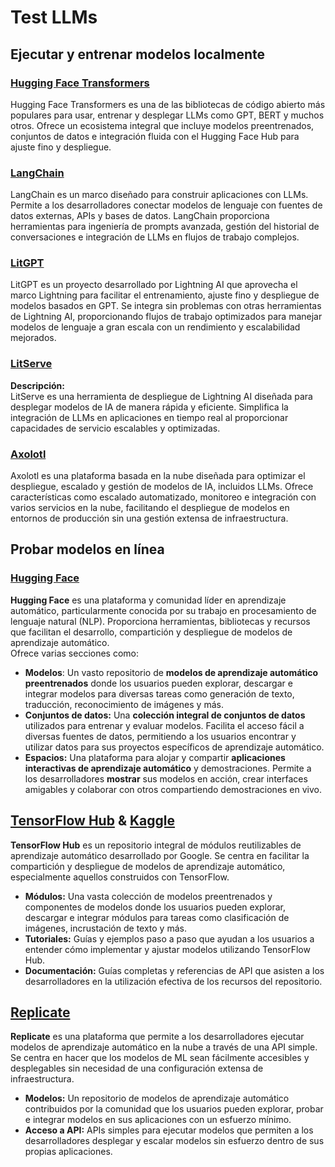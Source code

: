 # Test LLMs

## Ejecutar y entrenar modelos localmente

### [**Hugging Face Transformers**](https://github.com/huggingface/transformers)

Hugging Face Transformers es una de las bibliotecas de código abierto más populares para usar, entrenar y desplegar LLMs como GPT, BERT y muchos otros. Ofrece un ecosistema integral que incluye modelos preentrenados, conjuntos de datos e integración fluida con el Hugging Face Hub para ajuste fino y despliegue.

### [**LangChain**](https://github.com/langchain-ai/langchain)

LangChain es un marco diseñado para construir aplicaciones con LLMs. Permite a los desarrolladores conectar modelos de lenguaje con fuentes de datos externas, APIs y bases de datos. LangChain proporciona herramientas para ingeniería de prompts avanzada, gestión del historial de conversaciones e integración de LLMs en flujos de trabajo complejos.

### [**LitGPT**](https://github.com/Lightning-AI/litgpt)

LitGPT es un proyecto desarrollado por Lightning AI que aprovecha el marco Lightning para facilitar el entrenamiento, ajuste fino y despliegue de modelos basados en GPT. Se integra sin problemas con otras herramientas de Lightning AI, proporcionando flujos de trabajo optimizados para manejar modelos de lenguaje a gran escala con un rendimiento y escalabilidad mejorados.

### [**LitServe**](https://github.com/Lightning-AI/LitServe)

**Descripción:**\
LitServe es una herramienta de despliegue de Lightning AI diseñada para desplegar modelos de IA de manera rápida y eficiente. Simplifica la integración de LLMs en aplicaciones en tiempo real al proporcionar capacidades de servicio escalables y optimizadas.

### [**Axolotl**](https://github.com/axolotl-ai-cloud/axolotl)

Axolotl es una plataforma basada en la nube diseñada para optimizar el despliegue, escalado y gestión de modelos de IA, incluidos LLMs. Ofrece características como escalado automatizado, monitoreo e integración con varios servicios en la nube, facilitando el despliegue de modelos en entornos de producción sin una gestión extensa de infraestructura.

## Probar modelos en línea

### [**Hugging Face**](https://huggingface.co/)

**Hugging Face** es una plataforma y comunidad líder en aprendizaje automático, particularmente conocida por su trabajo en procesamiento de lenguaje natural (NLP). Proporciona herramientas, bibliotecas y recursos que facilitan el desarrollo, compartición y despliegue de modelos de aprendizaje automático.\
Ofrece varias secciones como:

* **Modelos**: Un vasto repositorio de **modelos de aprendizaje automático preentrenados** donde los usuarios pueden explorar, descargar e integrar modelos para diversas tareas como generación de texto, traducción, reconocimiento de imágenes y más.
* **Conjuntos de datos:** Una **colección integral de conjuntos de datos** utilizados para entrenar y evaluar modelos. Facilita el acceso fácil a diversas fuentes de datos, permitiendo a los usuarios encontrar y utilizar datos para sus proyectos específicos de aprendizaje automático.
* **Espacios:** Una plataforma para alojar y compartir **aplicaciones interactivas de aprendizaje automático** y demostraciones. Permite a los desarrolladores **mostrar** sus modelos en acción, crear interfaces amigables y colaborar con otros compartiendo demostraciones en vivo.

## [**TensorFlow Hub**](https://www.tensorflow.org/hub) **&** [**Kaggle**](https://www.kaggle.com/)

**TensorFlow Hub** es un repositorio integral de módulos reutilizables de aprendizaje automático desarrollado por Google. Se centra en facilitar la compartición y despliegue de modelos de aprendizaje automático, especialmente aquellos construidos con TensorFlow.

* **Módulos:** Una vasta colección de modelos preentrenados y componentes de modelos donde los usuarios pueden explorar, descargar e integrar módulos para tareas como clasificación de imágenes, incrustación de texto y más.
* **Tutoriales:** Guías y ejemplos paso a paso que ayudan a los usuarios a entender cómo implementar y ajustar modelos utilizando TensorFlow Hub.
* **Documentación:** Guías completas y referencias de API que asisten a los desarrolladores en la utilización efectiva de los recursos del repositorio.

## [**Replicate**](https://replicate.com/home)

**Replicate** es una plataforma que permite a los desarrolladores ejecutar modelos de aprendizaje automático en la nube a través de una API simple. Se centra en hacer que los modelos de ML sean fácilmente accesibles y desplegables sin necesidad de una configuración extensa de infraestructura.

* **Modelos:** Un repositorio de modelos de aprendizaje automático contribuidos por la comunidad que los usuarios pueden explorar, probar e integrar modelos en sus aplicaciones con un esfuerzo mínimo.
* **Acceso a API:** APIs simples para ejecutar modelos que permiten a los desarrolladores desplegar y escalar modelos sin esfuerzo dentro de sus propias aplicaciones.
